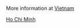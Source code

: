 More information at [Vietnam](https://en.wikipedia.org/wiki/Vietnam)

[Ho Chi Minh](./Ho_CHi_Minh.md)
